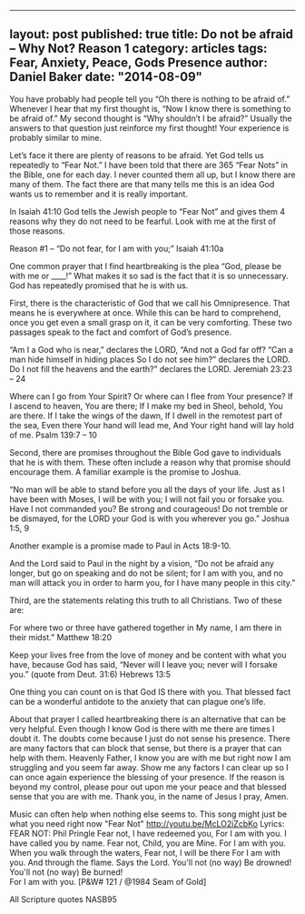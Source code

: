 
---
layout: post
published: true
title:  Do not be afraid – Why Not?  Reason 1
category: articles
tags: Fear, Anxiety, Peace, Gods Presence
author: Daniel Baker
date: "2014-08-09"
---

You have probably had people tell you “Oh there is nothing to be afraid of.” Whenever I hear that my first thought is, “Now I know there is something to be afraid of.” My second thought is “Why shouldn’t I be afraid?” Usually the answers to that question just reinforce my first thought! Your experience is probably similar to mine. 

Let’s face it there are plenty of reasons to be afraid. Yet God tells us repeatedly to “Fear Not.” I have been told that there are 365 “Fear Nots” in the Bible, one for each day. I never counted them all up, but I know there are many of them. The fact there are that many tells me this is an idea God wants us to remember and it is really important. 

In Isaiah 41:10 God tells the Jewish people to “Fear Not” and gives them 4 reasons why they do not need to be fearful. Look with me at the first of those reasons.

Reason #1 – “Do not fear, for I am with you;” Isaiah 41:10a

One common prayer that I find heartbreaking is the plea “God, please be with me or ____!” What makes it so sad is the fact that it is so unnecessary. God has repeatedly promised that he is with us.

First, there is the characteristic of God that we call his Omnipresence. That means he is everywhere at once. While this can be hard to comprehend, once you get even a small grasp on it, it can be very comforting. These two passages speak to the fact and comfort of God’s presence.

“Am I a God who is near,” declares the LORD, “And not a God far off? “Can a man hide himself in hiding places So I do not see him?” declares the LORD. Do I not fill the heavens and the earth?” declares the LORD. Jeremiah 23:23 – 24

Where can I go from Your Spirit? Or where can I flee from Your presence? If I ascend to heaven, You are there; If I make my bed in Sheol, behold, You are there. If I take the wings of the dawn, If I dwell in the remotest part of the sea, Even there Your hand will lead me, And Your right hand will lay hold of me.  Psalm 139:7 – 10

Second, there are promises throughout the Bible God gave to individuals that he is with them. These often include a reason why that promise should encourage them. A familiar example is the promise to Joshua. 

 “No man will be able to stand before you all the days of your life. Just as I have been with Moses, I will be with you; I will not fail you or forsake you. Have I not commanded you? Be strong and courageous! Do not tremble or be dismayed, for the LORD your God is with you wherever you go.” Joshua 1:5, 9  

Another example is a promise made to Paul in Acts 18:9-10. 

And the Lord said to Paul in the night by a vision, “Do not be afraid any longer, but go on speaking and do not be silent; for I am with you, and no man will attack you in order to harm you, for I have many people in this city.”

Third, are the statements relating this truth to all Christians. Two of these are:

For where two or three have gathered together in My name, I am there in their midst.” Matthew 18:20

Keep your lives free from the love of money and be content with what you have, because God has said, “Never will I leave you; never will I forsake you.” (quote from Deut. 31:6) Hebrews 13:5 

One thing you can count on is that God IS there with you. That blessed fact can be a wonderful antidote to the anxiety that can plague one’s life. 

About that prayer I called heartbreaking there is an alternative that can be very helpful. Even though I know God is there with me there are times I doubt it. The doubts come because I just do not sense his presence. There are many factors that can block that sense, but there is a prayer that can help with them.
	Heavenly Father, I know you are with me but right now I am struggling and you seem far away. Show me any factors I can clear up so I can once again experience the blessing of your presence. If the reason is beyond my control, please pour out upon me your peace and that blessed sense that you are with me. Thank you, in the name of Jesus I pray, Amen.


Music can often help when nothing else seems to. This song might just be what you need right now "Fear Not"    http://youtu.be/McLO2iZcbKo
Lyrics: FEAR NOT:  Phil Pringle
	Fear not,  I have redeemed you,
	For I am with you.  I have called you by name.
	Fear not,  Child, you are Mine.
	For I am with you.  When you walk through the waters,
	Fear not,  I will be there
	For I am with you.  And through the flame.
	Says the Lord.  You'll not  (no way)
		Be drowned!
		You'll not  (no way)
		Be burned!	
		For I am with you.
	[P&W# 121 / @1984 Seam of Gold]

All Scripture quotes NASB95  
